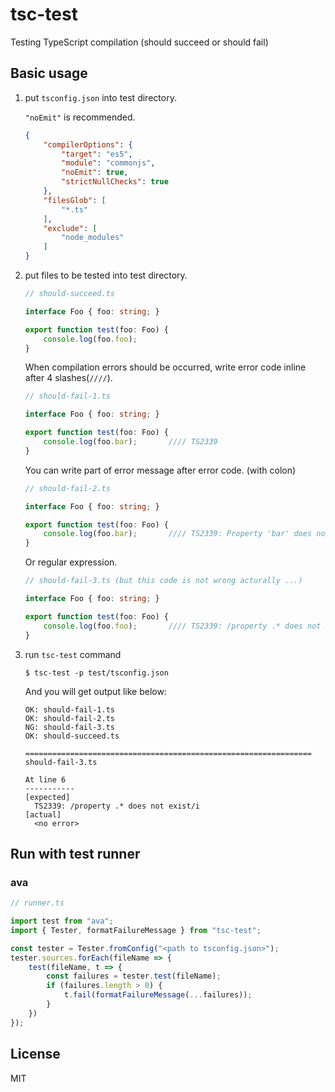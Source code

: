 # tsc-test

Testing TypeScript compilation (should succeed or should fail)

## Basic usage

1. put `tsconfig.json` into test directory.

   `"noEmit"` is recommended.

    ```json
    {
        "compilerOptions": {
            "target": "es5",
            "module": "commonjs",
            "noEmit": true,
            "strictNullChecks": true
        },
        "filesGlob": [
            "*.ts"
        ],
        "exclude": [
            "node_modules"
        ]
    }
    ```

2. put files to be tested into test directory.

    ```typescript
    // should-succeed.ts

    interface Foo { foo: string; }

    export function test(foo: Foo) {
        console.log(foo.foo);
    }
    ```

   When compilation errors should be occurred, write error code inline after 4 slashes(`////`).

    ```typescript
    // should-fail-1.ts

    interface Foo { foo: string; }

    export function test(foo: Foo) {
        console.log(foo.bar);       //// TS2339
    }
    ```

   You can write part of error message after error code. (with colon)

    ```typescript
    // should-fail-2.ts

    interface Foo { foo: string; }

    export function test(foo: Foo) {
        console.log(foo.bar);       //// TS2339: Property 'bar' does not exist on
    }
    ```

    Or regular expression.

    ```typescript
    // should-fail-3.ts (but this code is not wrong acturally ...)

    interface Foo { foo: string; }

    export function test(foo: Foo) {
        console.log(foo.foo);       //// TS2339: /property .* does not exist/i
    }
    ```


3. run `tsc-test` command

    ```
    $ tsc-test -p test/tsconfig.json
    ```

    And you will get output like below:

    ```
    OK: should-fail-1.ts
    OK: should-fail-2.ts
    NG: should-fail-3.ts
    OK: should-succeed.ts

    ================================================================
    should-fail-3.ts

    At line 6
    -----------
    [expected]
      TS2339: /property .* does not exist/i
    [actual]
      <no error>
    ```

## Run with test runner

### ava

```typescript
// runner.ts

import test from "ava";
import { Tester, formatFailureMessage } from "tsc-test";

const tester = Tester.fromConfig("<path to tsconfig.json>");
tester.sources.forEach(fileName => {
    test(fileName, t => {
        const failures = tester.test(fileName);
        if (failures.length > 0) {
            t.fail(formatFailureMessage(...failures));
        }
    })
});
```

## License
MIT

